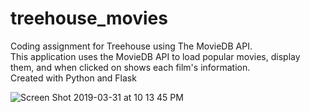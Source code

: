 # treehouse_movies

Coding assignment for Treehouse using The MovieDB API.<br/>
This application uses the MovieDB API to load popular movies, display them, and when clicked on shows each film's information.<br/>
Created with Python and Flask

![Screen Shot 2019-03-31 at 10 13 45 PM](https://user-images.githubusercontent.com/11913739/55304888-98b24b00-5402-11e9-853e-85c9014ccf1a.png)
